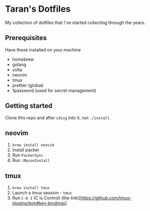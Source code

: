# Taran's Dotfiles

My collection of dotfiles that I've started collecting through the years.

## Prerequisites

Have these installed on your machine

- homebrew
- golang
- volta
- neovim
- tmux
- prettier (global)
- 1password (used for secret management)

## Getting started

Clone this repo and after `cding` into it, run `./install`.

## neovim

1. `brew install neovim`
2. Install packer
3. Run `PackerSync`
4. Run `:MasonInstall`

## tmux

1. `brew install tmux`
2. Launch a tmux session - `tmux`
3. Run `C-A I` (C is Control) (the link)[https://github.com/tmux-plugins/tpm#key-bindings]
